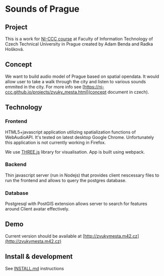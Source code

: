 # Sounds of Prague
## Project
This is a work for [NI-CCC course](https://ni-ccc.github.io/) at Faculty of Information Technology of Czech Technical University in Prague created by Adam Benda and Radka Hošková.

## Concept
We want to build audio model of Prague based on spatial opendata. It would allow user to take a walk through the city and listen to various sounds emmited in the city.
For more info see [https://ni-ccc.github.io/projects/zvuky_mesta.html](concept document in czech).

## Technology
### Frontend
HTML5+javascript application utilizing spatialization functions of WebAudioAPI. It's tested on latest desktop Google Chrome. Unfortunately this application is not currently working in Firefox.

We use [THREE.js](https://threejs.org) library for visualisation. App is built using webpack.

### Backend
Thin javascript server (run in Nodejs) that provides client nescessary files to run the frontend and allows to query the postgres database.

### Database
Postgresql with PostGIS extension allows server to search for features around Client avatar effectively.

## Demo
Current version should be available at [http://zvukymesta.m42.cz](http://zvukymesta.m42.cz)

## Install & development
See [INSTALL.md](INSTALL.md) instructions




